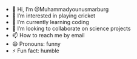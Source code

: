 - 👋 Hi, I’m @Muhammadyounusmarburg
- 👀 I’m interested in playing cricket
- 🌱 I’m currently learning coding
- 💞️ I’m looking to collaborate on science projects
- 📫 How to reach me by email
- 😄 Pronouns: funny
- ⚡ Fun fact: humble

<!---
Muhammadyounusmarburg/Muhammadyounusmarburg is a ✨ special ✨ repository because its `README.md` (this file) appears on your GitHub profile.
You can click the Preview link to take a look at your changes.
--->
